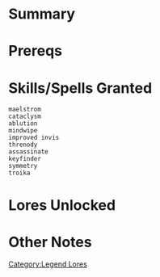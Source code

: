 # Summary

# Prereqs

# Skills/Spells Granted

`maelstrom`  
`cataclysm`  
`ablution`  
`mindwipe`  
`improved invis`  
`threnody`  
`assassinate`  
`keyfinder`  
`symmetry`  
`troika`

# Lores Unlocked

# Other Notes

[Category:Legend Lores](Category:Legend_Lores "wikilink")
